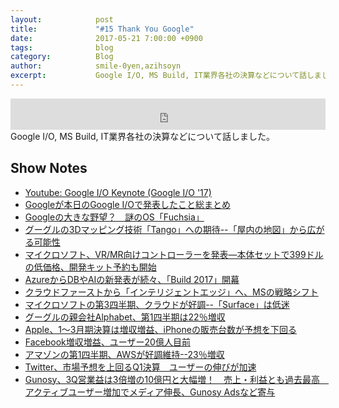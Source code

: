```yaml
---
layout:            post
title:             "#15 Thank You Google"
date:              2017-05-21 7:00:00 +0900
tags:              blog
category:          Blog
author:            smile-0yen,azihsoyn
excerpt:           Google I/O, MS Build, IT業界各社の決算などについて話しました。
---
```

<iframe width="100%" height="50" scrolling="no" frameborder="no" src="https://w.soundcloud.com/player/?url=https%3A//api.soundcloud.com/tracks/323690967&amp;auto_play=false&amp;hide_related=false&amp;show_user=true&amp;show_reposts=false&amp;visual=false&amp;show_artwork=false&amp;default_height=75"></iframe>
Google I/O, MS Build, IT業界各社の決算などについて話しました。

## Show Notes
- [Youtube: Google I/O Keynote (Google I/O '17)](https://www.youtube.com/watch?v=Y2VF8tmLFHw)
- [Googleが本日のGoogle I/Oで発表したこと総まとめ](http://jp.techcrunch.com/2017/05/18/galleryeverything-google-announced-at-its-google-io-keynote/)
- [Googleの大きな野望？　謎のOS「Fuchsia」](http://cloud.watch.impress.co.jp/docs/column/infostand/1059527-3.html)
- [グーグルの3Dマッピング技術「Tango」への期待--「屋内の地図」から広がる可能性](https://japan.cnet.com/article/35084948/)
- [マイクロソフト、VR/MR向けコントローラーを発表―本体セットで399ドルの低価格、開発キット予約も開始](https://cyclestyle.net/article/2017/05/12/48146.html)
- [AzureからDBやAIの新発表が続々、「Build 2017」開幕](http://ascii.jp/elem/000/001/481/1481263/)
- [クラウドファーストから「インテリジェントエッジ」へ、MSの戦略シフト](http://ascii.jp/elem/000/001/481/1481777/)
- [マイクロソフトの第3四半期、クラウドが好調--「Surface」は低迷](https://japan.zdnet.com/article/35100505/)
- [グーグルの親会社Alphabet、第1四半期は22％増収](https://japan.zdnet.com/article/35100485/)
- [Apple、1～3月期決算は増収増益、iPhoneの販売台数が予想を下回る](http://news.mynavi.jp/news/2017/05/03/044/)
- [Facebook増収増益、ユーザー20億人目前](http://www.itmedia.co.jp/news/articles/1705/04/news010.html)
- [アマゾンの第1四半期、AWSが好調維持--23％増収](https://japan.zdnet.com/article/35100498/)
- [Twitter、市場予想を上回るQ1決算　ユーザーの伸びが加速](http://itpro.nikkeibp.co.jp/atcl/news/17/042701297)
- [Gunosy、3Q営業益は3倍増の10億円と大幅増！　売上・利益とも過去最高　アクティブユーザー増加でメディア伸長、Gunosy Adsなど寄与](http://gamebiz.jp/?p=182751)
